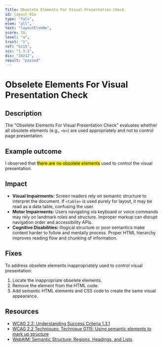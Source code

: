 ```yaml
---
Title: Obselete Elements For Visual Presentation Check
id: layout_01a
type: "fals",
elem: "all",
test: "layoutElemNo",
score: 10,
level: "a",
trust: "1",
ref: "G115",
scs: "1.3.1",
dis: "34212",
result: "passed"
---
```


# Obselete Elements For Visual Presentation Check

## Description

The "Obselete Elements For Visual Presentation Check" evaluates whether all obsolete elements (e.g., <code>&lt;b&gt;</code>) are used appropriately and not to control page presentation.

## Example outcome

I observed that <mark>there are no obsolete elements</mark> used to control the visual presentation.

## Impact

- **Visual Impairments:** Screen readers rely on semantic structure to interpret the document. If <code>&lt;table&gt;</code> is used purely for layout, it may be read as a data table, confusing the user.
- **Motor Impairments:** Users navigating via keyboard or voice commands may rely on landmark roles and structure. Improper markup can disrupt navigation order and accessibility APIs.
- **Cognitive Disabilities:** Illogical structure or poor semantics make content harder to follow and mentally process. Proper HTML hierarchy improves reading flow and chunking of information.

## Fixes

To address obselete elements inappropriately used to control visual presentation:

1. Locate the inappropriate obselete elements.
2. Remove the element from the HTML code.
3. Add semantic HTML elements and CSS code to create the same visual appearance.

## Resources

- [WCAG 2.2: Understanding Success Criteria 1.3.1](https://www.w3.org/WAI/WCAG22/Understanding/info-and-relationships)
- [WCAG 2.2 Techniques: Technique G115: Using semantic elements to mark up structure](https://www.w3.org/WAI/WCAG22/Techniques/general/G115)
- [WebAIM: Semantic Structure: Regions, Headings, and Lists](https://webaim.org/techniques/semanticstructure/)
